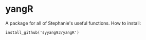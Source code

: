 # yangR

A package for all of Stephanie's useful functions.
How to install: 

```
install_github('syyang93/yangR')
```